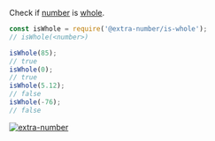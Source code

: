 Check if [number] is [whole].

```javascript
const isWhole = require('@extra-number/is-whole');
// isWhole(<number>)

isWhole(85);
// true
isWhole(0);
// true
isWhole(5.12);
// false
isWhole(-76);
// false
```


[![extra-number](https://i.imgur.com/MCb8pjO.jpg)](https://www.npmjs.com/package/extra-number)

[number]: https://developer.mozilla.org/en-US/docs/Web/JavaScript/Guide/Numbers_and_dates
[whole]: https://en.wikipedia.org/wiki/Natural_number
